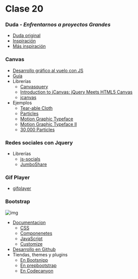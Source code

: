 # Clase 20

### Duda - *Enfrentarnos a proyectos Grandes*

- [Duda original](https://github.com/Fictizia/Curso-Maquetacion-web-con-HTML5-y-CSS3_ed6/issues/12)
- [Inspiración](https://www.behance.net/gallery/30593193/Briolo-Website-concept)
- [Más inspiración](https://www.siteinspire.com/websites?categories=142)


### Canvas

- [Desarrollo gráfico al vuelo con JS](http://www.w3schools.com/html/html5_canvas.asp)
- [Guía](https://developer.mozilla.org/es/docs/Web/Guide/HTML/Canvas_tutorial)
- Librerías
    - [Canvasquery](http://canvasquery.com/)
    - [Introduction to jCanvas: jQuery Meets HTML5 Canvas](https://www.sitepoint.com/introduction-to-jcanvas-jquery-meets-html5-canvas/) 
    - [jcanvas](http://projects.calebevans.me/jcanvas/)
- Ejemplos
    - [Tear-able Cloth](http://codepen.io/stuffit/pen/KrAwx)
    - [Particles](http://codepen.io/pixelgrid/pen/ECrKd)
    - [Motion Graphic Typeface](http://codepen.io/ara_node/pen/nuJCG)
    - [Motion Graphic Typeface II](http://codepen.io/ara_machine/pen/EwfpL)
    - [30,000 Particles](http://codepen.io/soulwire/pen/Ffvlo)


### Redes sociales con Jquery

- Librerías
    - [js-socials](http://js-socials.com/)
    - [JumboShare](https://github.com/mycodingtricks/jumboShare)


### Gif Player

- [gifplayer](http://rubentd.com/gifplayer/)

### Bootstrap

![img](http://www.tecnologosrd.com/wp-content/uploads/2015/11/url.png)

- [Documentacion](http://getbootstrap.com/)
    -  [CSS](http://getbootstrap.com/css/)
    -  [Componenetes](http://getbootstrap.com/components/)
    -  [JavaScript](http://getbootstrap.com/javascript/)
    -  [Customize](http://getbootstrap.com/customize/)
- [Desarrollo en Github](https://github.com/twbs/bootstrap)
- Tiendas, themes y plugins
    - [En Bootsnipp](http://bootsnipp.com/)
    - [En prepbootstrap](http://www.prepbootstrap.com/)
    - [En Codecanyon](http://codecanyon.net/search?utf8=%E2%9C%93&term=bootstrap+3&as=0&referrer=search&view=list&sort=&date=&price_min=&price_max=&sales=&rating_min=)